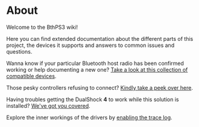 # About

Welcome to the BthPS3 wiki!

Here you can find extended documentation about the different parts of this project, the devices it supports and answers to common issues and questions.

Wanna know if your particular Bluetooth host radio has been confirmed working or help documenting a new one? [Take a look at this collection of compatible devices](Compatible-Bluetooth-Devices).

Those pesky controllers refusing to connect? [Kindly take a peek over here](About-Controller-Compatibility).

Having troubles getting the DualShock **4** to work while this solution is installed? [We've got you covered](DualShock-4-FAQ).

Explore the inner workings of the drivers by [enabling the trace log](Debugging-the-drivers).
